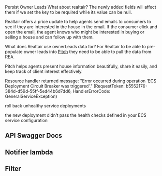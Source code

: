 Persist Owner Leads
What about realtair? The newly added fields will affect them if we set the key to be required while its value can be null.

Realtair offers a price update to help agents send emails to consumers to see if they are interested in the house in the email. If the consumer click and open the email, the agent knows who might be interested in buying or selling a house and can follow up with them.

What does Realtair use ownerLeads data for?
For Realtair to be able to pre-populate owner leads into [Pitch](https://realtair.com/au/product/realtair-pitch/) they need to be able to pull the data from REA.

Pitch helps agents present house information beautifully, share it easily, and keep track of client interest effectively.


Resource handler returned message: "Error occurred during operation 'ECS Deployment Circuit Breaker was triggered'." (RequestToken: b5552176-384d-d59d-55ff-5ed44b6d7dd6, HandlerErrorCode: GeneralServiceException)

roll back unhealthy service deployments

the new deployment didn't pass the health checks defined in your ECS service configuration



## API Swagger Docs




## Notifier lambda


## Filter



